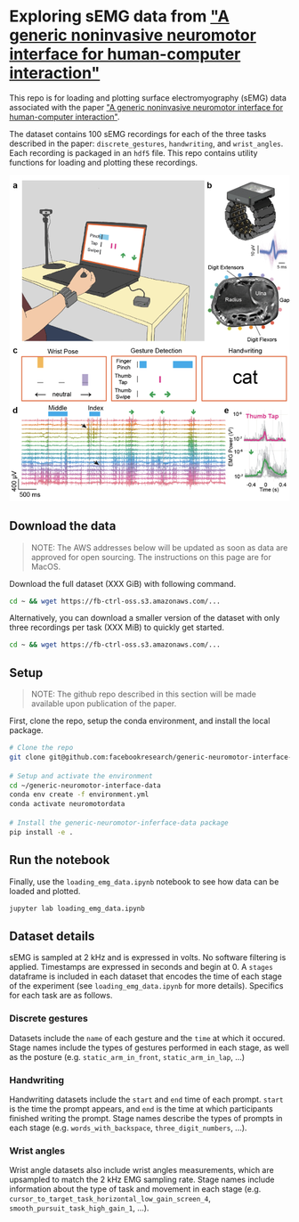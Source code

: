 # Exploring sEMG data from ["A generic noninvasive neuromotor interface for human-computer interaction"](https://www.biorxiv.org/content/10.1101/2024.02.23.581779v1.full.pdf)

This repo is for loading and plotting surface electromyography (sEMG) data associated with the paper ["A generic noninvasive neuromotor interface for human-computer interaction"](https://www.biorxiv.org/content/10.1101/2024.02.23.581779v1.full.pdf).

The dataset contains 100 sEMG recordings for each of the three tasks described in the paper: `discrete_gestures`, `handwriting`, and `wrist_angles`. Each recording is packaged in an `hdf5` file. This repo contains utility functions for loading and plotting these recordings.

![Figure 1 from the paper](images/figure_1.png)

## Download the data

> NOTE: The AWS addresses below will be updated as soon as data are approved for open sourcing.
> The instructions on this page are for MacOS.

Download the full dataset (XXX GiB) with following command.

```bash
cd ~ && wget https://fb-ctrl-oss.s3.amazonaws.com/...
```

Alternatively, you can download a smaller version of the dataset with only three recordings per task (XXX MiB) to quickly get started.

```bash
cd ~ && wget https://fb-ctrl-oss.s3.amazonaws.com/...
```

## Setup

> NOTE: The github repo described in this section will be made available upon publication of the paper.

First, clone the repo, setup the conda environment, and install the local package.

```bash
# Clone the repo
git clone git@github.com:facebookresearch/generic-neuromotor-interface-data.git ~/generic-neuromotor-interface-data

# Setup and activate the environment
cd ~/generic-neuromotor-interface-data
conda env create -f environment.yml
conda activate neuromotordata

# Install the generic-neuromotor-inferface-data package
pip install -e .
```

## Run the notebook

Finally, use the `loading_emg_data.ipynb` notebook to see how data can be loaded and plotted.

```bash
jupyter lab loading_emg_data.ipynb
```

## Dataset details

sEMG is sampled at 2 kHz and is expressed in volts. No software filtering is applied. Timestamps are expressed in seconds and begin at $0$. A `stages` dataframe is included in each dataset that encodes the time of each stage of the experiment (see `loading_emg_data.ipynb` for more details). Specifics for each task are as follows.

### Discrete gestures

Datasets include the `name` of each gesture and the `time` at which it occured. Stage names include the types of gestures performed in each stage, as well as the posture (e.g. `static_arm_in_front`, `static_arm_in_lap`, ...)

### Handwriting

Handwriting datasets include the `start` and `end` time of each prompt. `start` is the time the prompt appears, and `end` is the time at which participants finished writing the prompt. Stage names describe the types of prompts in each stage (e.g. `words_with_backspace`, `three_digit_numbers`, ...).

### Wrist angles

Wrist angle datasets also include wrist angles measurements, which are upsampled to match the 2 kHz EMG sampling rate. Stage names include information about the type of task and movement in each stage (e.g. `cursor_to_target_task_horizontal_low_gain_screen_4`, `smooth_pursuit_task_high_gain_1`, ...).
